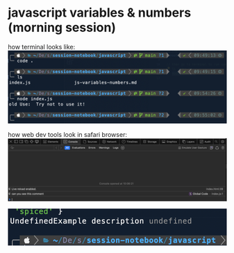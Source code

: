 # javascript variables & numbers (morning session)

how terminal looks like:
![screenshot terminal](screenshotterminal.png)

how web dev tools look in safari browser:
![screenshot safari dev tools](image.png)

![screenshot terminal of undefined terminal](image-1.png)
